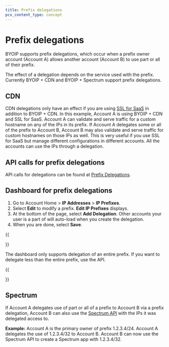 ```yaml
---
title: Prefix delegations
pcx_content_type: concept
---
```


# Prefix delegations

BYOIP supports prefix delegations, which occur when a prefix owner account (Account A) allows another account (Account B) to use part or all of their prefix.

The effect of a delegation depends on the service used with the prefix. Currently BYOIP + CDN and BYOIP + Spectrum support prefix delegations.

## CDN

CDN delegations only have an effect if you are using [SSL for SaaS](/cloudflare-for-platforms/cloudflare-for-saas/security/certificate-management/) in addition to BYOIP + CDN. In this example, Account A is using BYOIP + CDN and SSL for SaaS. Account A can validate and serve traffic for a custom hostname on any of the IPs in its prefix. If Account A delegates some or all of the prefix to Account B, Account B may also validate and serve traffic for custom hostnames on those IPs as well. This is very useful if you use SSL for SaaS but manage different configurations in different accounts. All the accounts can use the IPs through a delegation.

## API calls for prefix delegations

API calls for delegations can be found at [Prefix Delegations](https://developers.cloudflare.com/api/operations/ip-address-management-prefix-delegation-list-prefix-delegations).

## Dashboard for prefix delegations

1.  Go to Account Home > **IP Addresses** > **IP Prefixes**.
2.  Select **Edit** to modify a prefix. **Edit IP Prefixes** displays.
3.  At the bottom of the page, select **Add Delegation**. Other accounts your user is a part of will auto-load when you create the delegation.
4.  When you are done, select **Save**.

{{<Aside>}}

The dashboard only supports delegation of an entire prefix. If you want to delegate less than the entire prefix, use the API.

{{</Aside>}}

## Spectrum

If Account A delegates use of part or all of a prefix to Account B via a prefix delegation, Account B can also use the [Spectrum API](/spectrum/about/byoip/) with the IPs it was delegated access to.

**Example:** Account A is the primary owner of prefix 1.2.3.4/24. Account A delegates the use of 1.2.3.4/32 to Account B. Account B can now use the Spectrum API to create a Spectrum app with 1.2.3.4/32.
